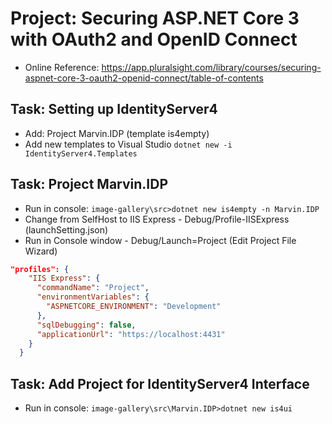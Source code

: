# Project: Securing ASP.NET Core 3 with OAuth2 and OpenID Connect

* Online Reference: <https://app.pluralsight.com/library/courses/securing-aspnet-core-3-oauth2-openid-connect/table-of-contents>

## Task: Setting up IdentityServer4

* Add: Project Marvin.IDP (template is4empty)
* Add new templates to Visual Studio ```dotnet new -i IdentityServer4.Templates```

## Task: Project Marvin.IDP

* Run in console: ```image-gallery\src>dotnet new is4empty -n Marvin.IDP```
* Change from SelfHost to IIS Express - Debug/Profile-IISExpress (launchSetting.json)
* Run in Console window - Debug/Launch=Project (Edit Project File Wizard)
``` lauchSettings.json
"profiles": {
    "IIS Express": {
      "commandName": "Project",
      "environmentVariables": {
        "ASPNETCORE_ENVIRONMENT": "Development"
      },
      "sqlDebugging": false,
      "applicationUrl": "https://localhost:4431"
    }
  }
```

## Task: Add Project for IdentityServer4 Interface 

* Run in console: ```image-gallery\src\Marvin.IDP>dotnet new is4ui```